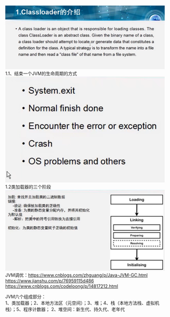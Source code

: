 ![img.png](img.png)
1.1、结束一个JVM的生命周期的方式
    ![img_1.png](img_1.png)
1.2类加载器的三个阶段
    ![img_2.png](img_2.png)
JVM调优：https://www.cnblogs.com/zhguang/p/Java-JVM-GC.html
        https://www.jianshu.com/p/76959115d486
        https://www.cnblogs.com/codeloong/p/14817212.html

JVM六个组成部分：  
        1、类加载器；2、本地方法区（元空间）；3、堆；4、栈（本地方法栈、虚拟机栈）；5、程序计数器；
        2、堆空间：新生代、持久代、老年代

    